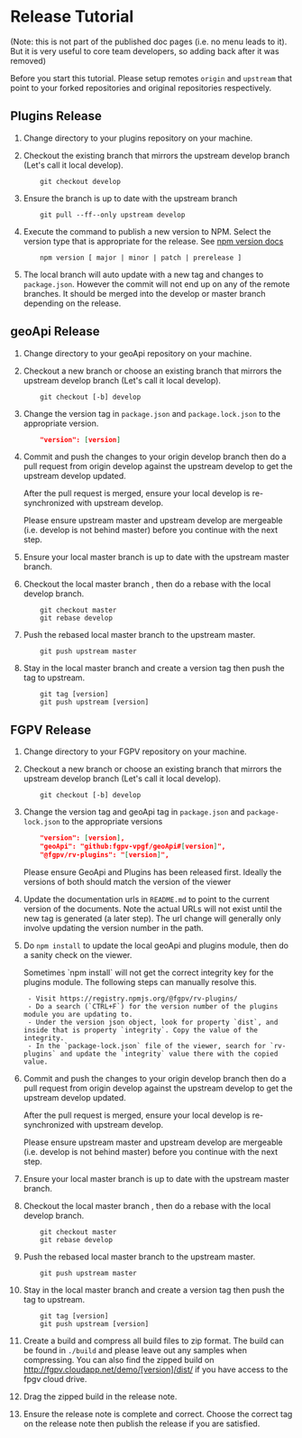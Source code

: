 # Release Tutorial

(Note: this is not part of the published doc pages (i.e. no menu leads to it). But it is very useful to core team developers, so adding back after it was removed)

Before you start this tutorial.  Please setup remotes `origin` and `upstream` that point to your forked repositories and original repositories respectively.

## Plugins Release

1. Change directory to your plugins repository on your machine.

2. Checkout the existing branch that mirrors the upstream develop branch (Let's call it local develop).

    ```
        git checkout develop
    ```

3. Ensure the branch is up to date with the upstream branch

    ```
        git pull --ff--only upstream develop
    ```

4. Execute the command to publish a new version to NPM. Select the version type that is appropriate for the release. See [npm version docs](https://docs.npmjs.com/cli/version)

    ```
        npm version [ major | minor | patch | prerelease ]
    ```

5. The local branch will auto update with a new tag and changes to `package.json`. However the commit will not end up on any of the remote branches. It should be merged into the develop or master branch depending on the release.

## geoApi Release

1. Change directory to your geoApi repository on your machine.

2. Checkout a new branch or choose an existing branch that mirrors the upstream develop branch (Let's call it local develop).

    ```
        git checkout [-b] develop
    ```

3. Change the version tag in `package.json` and `package.lock.json` to the appropriate version.

    ```json
        "version": [version]
    ```

4. Commit and push the changes to your origin develop branch then do a pull request from origin develop against the upstream develop to get the upstream develop updated.

    <p class="tip">
        After the pull request is merged, ensure your local develop is re-synchronized with upstream develop.
    </p>

    <p class="danger">
        Please ensure upstream master and upstream develop are mergeable (i.e. develop is not behind master) before you continue with the next step.
    </p>

5. Ensure your local master branch is up to date with the upstream master branch.

6. Checkout the local master branch , then do a rebase with the local develop branch.

    ```
        git checkout master
        git rebase develop
    ```

7. Push the rebased local master branch to the upstream master.

    ```
        git push upstream master
    ```

8. Stay in the local master branch and create a version tag then push the tag to upstream.

    ```
        git tag [version]
        git push upstream [version]
    ```

## FGPV Release

1. Change directory to your FGPV repository on your machine.

2. Checkout a new branch or choose an existing branch that mirrors the upstream develop branch (Let's call it local develop).

    ```
        git checkout [-b] develop
    ```

3. Change the version tag and geoApi tag in `package.json` and `package-lock.json` to the appropriate versions

    ```json
        "version": [version],
        "geoApi": "github:fgpv-vpgf/geoApi#[version]",
        "@fgpv/rv-plugins": "[version]",
    ```
    <p class="tip">
        Please ensure GeoApi and Plugins has been released first.  Ideally the versions of both should match the version of the viewer
    </p>

4. Update the documentation urls in `README.md` to point to the current version of the documents. Note the actual URLs will not exist until the new tag is generated (a later step).  The url change will generally only involve updating the version number in the path.

5. Do `npm install` to update the local geoApi and plugins module, then do a sanity check on the viewer.

    <p class="tip">
        Sometimes `npm install` will not get the correct integrity key for the plugins module. The following steps can manually resolve this.

        - Visit https://registry.npmjs.org/@fgpv/rv-plugins/
        - Do a search (`CTRL+F`) for the version number of the plugins module you are updating to.
        - Under the version json object, look for property `dist`, and inside that is property `integrity`. Copy the value of the integrity.
        - In the `package-lock.json` file of the viewer, search for `rv-plugins` and update the `integrity` value there with the copied value.
    </p>

6. Commit and push the changes to your origin develop branch then do a pull request from origin develop against the upstream develop to get the upstream develop updated.

    <p class="tip">
        After the pull request is merged, ensure your local develop is re-synchronized with upstream develop.
    </p>

    <p class="danger">
        Please ensure upstream master and upstream develop are mergeable (i.e. develop is not behind master) before you continue with the next step.
    </p>

7. Ensure your local master branch is up to date with the upstream master branch.

8. Checkout the local master branch , then do a rebase with the local develop branch.

    ```
        git checkout master
        git rebase develop
    ```

9. Push the rebased local master branch to the upstream master.

    ```
        git push upstream master
    ```

10. Stay in the local master branch and create a version tag then push the tag to upstream.

    ```
        git tag [version]
        git push upstream [version]
    ```

11. Create a build and compress all build files to zip format.  The build can be found in `./build` and please leave out any samples when compressing.  You can also find the zipped build on http://fgpv.cloudapp.net/demo/[version]/dist/ if you have access to the fpgv cloud drive.

12. Drag the zipped build in the release note.

13. Ensure the release note is complete and correct.  Choose the correct tag on the release note then publish the release if you are satisfied.

